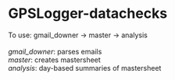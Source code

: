 # GPSLogger-datachecks

To use:
gmail_downer -> master -> analysis
<br><br>
*gmail_downer*: parses emails<br>
*master*: creates mastersheet<br>
*analysis*: day-based summaries of mastersheet<br>
